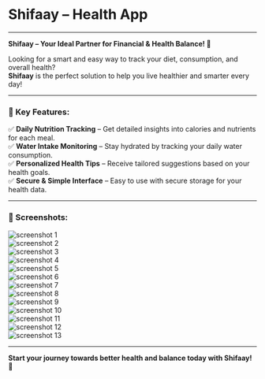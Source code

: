 # Shifaay – Health App

---

**Shifaay – Your Ideal Partner for Financial & Health Balance! 💚**

Looking for a smart and easy way to track your diet, consumption, and overall health?  
**Shifaay** is the perfect solution to help you live healthier and smarter every day!

---

### 🔹 Key Features:

✅ **Daily Nutrition Tracking** – Get detailed insights into calories and nutrients for each meal.  
✅ **Water Intake Monitoring** – Stay hydrated by tracking your daily water consumption.  
✅ **Personalized Health Tips** – Receive tailored suggestions based on your health goals.  
✅ **Secure & Simple Interface** – Easy to use with secure storage for your health data.

---

### 📸 Screenshots:

![screenshot 1](https://github.com/aabdelsalam854/home_Av_lolo_app/blob/main/IMG-20250506-WA0012.jpg)  
![screenshot 2](https://github.com/aabdelsalam854/home_Av_lolo_app/blob/main/IMG-20250506-WA0013.jpg)  
![screenshot 3](https://github.com/aabdelsalam854/home_Av_lolo_app/blob/main/IMG-20250506-WA0014.jpg)  
![screenshot 4](https://github.com/aabdelsalam854/home_Av_lolo_app/blob/main/IMG-20250506-WA0015.jpg)  
![screenshot 5](https://github.com/aabdelsalam854/home_Av_lolo_app/blob/main/IMG-20250506-WA0016.jpg)  
![screenshot 6](https://github.com/aabdelsalam854/home_Av_lolo_app/blob/main/IMG-20250506-WA0017.jpg)  
![screenshot 7](https://github.com/aabdelsalam854/home_Av_lolo_app/blob/main/IMG-20250506-WA0018.jpg)  
![screenshot 8](https://github.com/aabdelsalam854/home_Av_lolo_app/blob/main/IMG-20250506-WA0019.jpg)  
![screenshot 9](https://github.com/aabdelsalam854/home_Av_lolo_app/blob/main/IMG-20250506-WA0020.jpg)  
![screenshot 10](https://github.com/aabdelsalam854/home_Av_lolo_app/blob/main/IMG-20250506-WA0021.jpg)  
![screenshot 11](https://github.com/aabdelsalam854/home_Av_lolo_app/blob/main/IMG-20250506-WA0022.jpg)  
![screenshot 12](https://github.com/aabdelsalam854/home_Av_lolo_app/blob/main/IMG-20250506-WA0023.jpg)  
![screenshot 13](https://github.com/aabdelsalam854/home_Av_lolo_app/blob/main/IMG-20250506-WA0024.jpg)

---

**Start your journey towards better health and balance today with Shifaay! 🚀**

